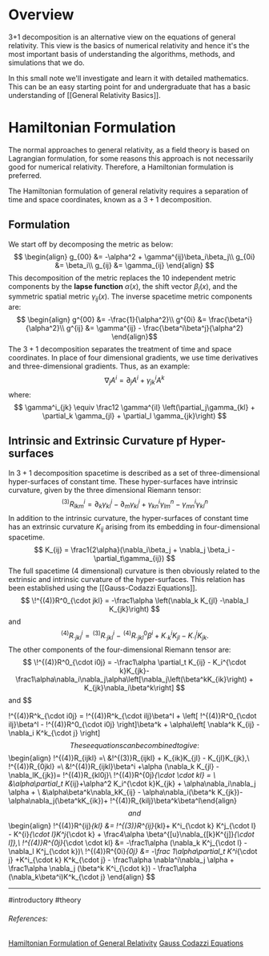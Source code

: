 # Overview
3+1 decomposition is an alternative view on the equations of general relativity. This view is the basics of numerical relativity and hence it's the most important basis of understanding the algorithms, methods, and simulations that we do.

In this small note we'll investigate and learn it with detailed mathematics. This can be an easy starting point for and undergraduate that has a basic understanding of [[General Relativity Basics]].

# Hamiltonian Formulation
The normal approaches to general relativity, as a field theory is based on Lagrangian formulation, for some reasons this approach is not necessarily good for numerical relativity. Therefore, a Hamiltonian formulation is preferred. 

The Hamiltonian formulation of general relativity requires a separation of time and space coordinates, known as a $3+1$ decomposition. 

## Formulation
We start off by decomposing the metric as below:
$$
\begin{align}
g_{00} &= -\alpha^2 + \gamma^{ij}\beta_i\beta_j\\
g_{0i} &= \beta_i\\
g_{ij} &= \gamma_{ij} 
\end{align}
$$
This decomposition of the metric replaces the 10 independent metric components by the **lapse function** $\alpha(x)$, the shift vector $\beta_i(x)$, and the symmetric spatial metric $\gamma_{ij}(x)$. The inverse spacetime metric components are:
$$
\begin{align}
g^{00} &= -\frac{1}{\alpha^2}\\
g^{0i} &= \frac{\beta^i}{\alpha^2}\\
g^{ij} &= \gamma^{ij} - \frac{\beta^i\beta^j}{\alpha^2}
\end{align}$$
The $3+1$ decomposition separates the treatment of time and space coordinates. In place of four dimensional gradients, we use time derivatives and three-dimensional gradients. Thus, as an example:
$$
\nabla_j A^i = \partial_j A ^i + \gamma^i_{jk}A^{k}
$$
where:
$$
\gamma^i_{jk} \equiv \frac12 \gamma^{il} \left(\partial_j\gamma_{kl} + \partial_k \gamma_{jl} + \partial_l \gamma_{jk}\right)
$$

## Intrinsic and Extrinsic Curvature pf Hyper-surfaces
In $3+1$ decomposition spacetime is described as a set of three-dimensional hyper-surfaces of constant time. These hyper-surfaces have intrinsic curvature, given by the three dimensional Riemann tensor:
$$
\!^{(3)}R^{i}_{lkm} = \partial_k \gamma^i_{kl} -\partial_m\gamma^i_{kl} +\gamma^i_{kn}\gamma^n_{lm} - \gamma^i_{mn}\gamma^n_{kl}
$$
In addition to the intrinsic curvature, the hyper-surfaces of constant time has an extrinsic curvature $K_{ij}$ arising from its embedding in four-dimensional spacetime.
$$
K_{ij} = \frac1{2\alpha}(\nabla_i\beta_j + \nabla_j \beta_i - \partial_t\gamma_{ij})
$$
The full spacetime (4 dimensional) curvature is then obviously related to the extrinsic and intrinsic curvature of the hyper-surfaces. This relation has been established using the [[Gauss-Codazzi Equations]].
$$
\!^{(4)}R^0_{\cdot jkl} = -\frac1\alpha \left(\nabla_k K_{jl} -\nabla_l K_{jk}\right)
$$
and 
$$
\!^{(4)}R^i_{\cdot jkl} = \!^{(3)}R^i_{\cdot jkl} - \!^{(4)}R^0_{\cdot jkl}\beta^i + K^i_{\cdot k} K_{jl} - K^i_{\cdot l}K_{jk}. 
$$
The other components of the four-dimensional Riemann tensor are:
$$
\!^{(4)}R^0_{\cdot i0j} = -\frac1\alpha \partial_t K_{ij} - K_i^{\cdot k}K_{jk}-\frac1\alpha\nabla_i\nabla_j\alpha\left[\nabla_j\left(\beta^kK_{ik}\right) + K_{jk}\nabla_i\beta^k\right]
$$
and
$$

\!^{(4)}R^k_{\cdot i0j} = 
\!^{(4)}R^k_{\cdot ilj}\beta^l + \left[
\!^{(4)}R^0_{\cdot ilj}\beta^l - 
\!^{(4)}R^0_{\cdot i0j}
\right]\beta^k + \alpha\left[
\nabla^k K_{ij} -\nabla_i K^k_{\cdot j}
\right]
$$
These equations can be combined to give:
$$
\begin{align}
\!^{(4)}R_{ijkl} =\  &\!^{(3)}R_{ijkl} + K_{ik}K_{jl} - K_{jl}K_{jk},\\
\!^{(4)}R_{0jkl} =\ &\!^{(4)}R_{ijkl}\beta^i +\alpha (\nabla_k K_{jl} - \nabla_lK_{jk})= \!^{(4)}R_{kl0j}\\
\!^{(4)}R^{0j}_{\cdot \cdot kl} = \ &\alpha\partial_t K_{ij}+\alpha^2 K_i^{\cdot k}K_{jk} + \alpha\nabla_i\nabla_j \alpha + \\ &\alpha\beta^k\nabla_kK_{ij} - \alpha\nabla_i(\beta^k K_{jk})- \alpha\nabla_j(\beta^kK_{ik})+ \!^{(4)}R_{kilj}\beta^k\beta^l\end{align}
$$
and 
$$
\begin{align}
\!^{(4)}R^{ij}_{kl} &= \!^{(3)}R^{ij}_{kl}+ K^i_{\cdot k} K^j_{\cdot l} - K^{i}_{\cdot l}K^j_{\cdot k} + \frac4\alpha \beta^{[u}\nabla_{[k}K^{j]}_{\cdot l]},\\
\!^{(4)}R^{0j}_{\cdot \cdot kl} &= -\frac1\alpha (\nabla_k K^j_{\cdot l} - \nabla_l K^j_{\cdot k})\\
\!^{(4)}R^{0i}_{0j} &= -\frac 1\alpha\partial_t K^i_{\cdot j} +K^i_{\cdot k} K^k_{\cdot j} - \frac1\alpha \nabla^i\nabla_j \alpha + \frac1\alpha \nabla_j (\beta^k K^i_{\cdot k}) - \frac1\alpha (\nabla_k\beta^i)K^k_{\cdot j}
\end{align}
$$




---
#introductory #theory 

###### References:
[Hamiltonian Formulation of General Relativity](https://web.mit.edu/edbert/GR/gr11.pdf)
[Gauss Codazzi Equations](https://en.wikipedia.org/wiki/Gauss%E2%80%93Codazzi_equations)

